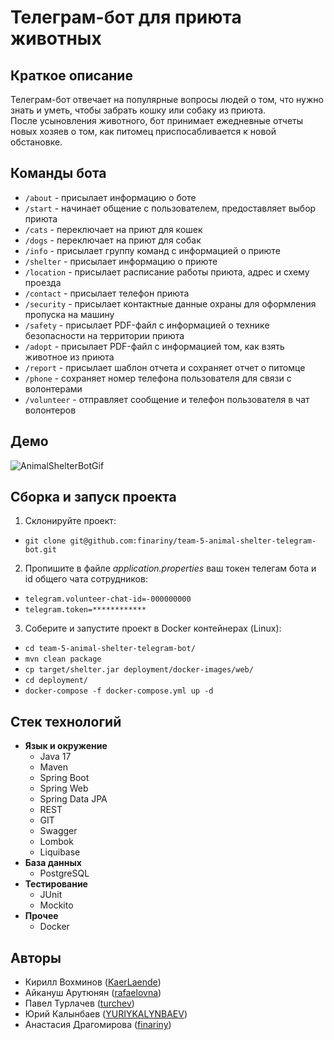 # Телеграм-бот для приюта животных

## Краткое описание
Телеграм-бот отвечает на популярные вопросы людей о том, что нужно знать и уметь, чтобы забрать кошку или собаку из приюта.  
После усыновления животного, бот принимает ежедневные отчеты новых хозяев о том, как питомец приспосабливается к новой обстановке.

## Команды бота
* `/about` - присылает информацию о боте
* `/start` - начинает общение с пользователем, предоставляет выбор приюта
* `/cats` - переключает на приют для кошек
* `/dogs` - переключает на приют для собак
* `/info` - присылает группу команд с информацией о приюте
* `/shelter` - присылает информацию о приюте
* `/location` - присылает расписание работы приюта, адрес и схему проезда
* `/contact` - присылает телефон приюта
* `/security` - присылает контактные данные охраны для оформления пропуска на машину
* `/safety` - присылает PDF-файл с информацией о технике безопасности на территории приюта
* `/adopt` - присылает PDF-файл с информацией том, как взять животное из приюта
* `/report` - присылает шаблон отчета и сохраняет отчет о питомце
* `/phone` - сохраняет номер телефона пользователя для связи с волонтерами
* `/volunteer` - отправляет сообщение и телефон пользователя в чат волонтеров

## Демо
![AnimalShelterBotGif](src/main/resources/AnimalShelterBotGif.gif)

## Сборка и запуск проекта
1. Склонируйте проект:
* `git clone git@github.com:finariny/team-5-animal-shelter-telegram-bot.git`

2. Пропишите в файле _application.properties_ ваш токен телегам бота и id общего чата сотрудников:
* `telegram.volunteer-chat-id=-000000000`
* `telegram.token=************`

3. Соберите и запустите проект в Docker контейнерах (Linux):
* `cd team-5-animal-shelter-telegram-bot/`
* `mvn clean package`
* `cp target/shelter.jar deployment/docker-images/web/`
* `cd deployment/`
* `docker-compose -f docker-compose.yml up -d`

## Стек технологий
* **Язык и окружение**
  - Java 17
  - Maven
  - Spring Boot
  - Spring Web
  - Spring Data JPA
  - REST
  - GIT
  - Swagger
  - Lombok
  - Liquibase
* **База данных**
  - PostgreSQL
* **Тестирование**
  - JUnit
  - Mockito
* **Прочее**
  - Docker

## Авторы
* Кирилл Вохминов ([KaerLaende](https://github.com/KaerLaende))
* Айкануш Арутюнян ([rafaelovna](https://github.com/rafaelovna))
* Павел Турлачев ([turchev](https://github.com/turchev))
* Юрий Калынбаев ([YURIYKALYNBAEV](https://github.com/YURIYKALYNBAEV))
* Анастасия Драгомирова ([finariny](https://github.com/finariny))